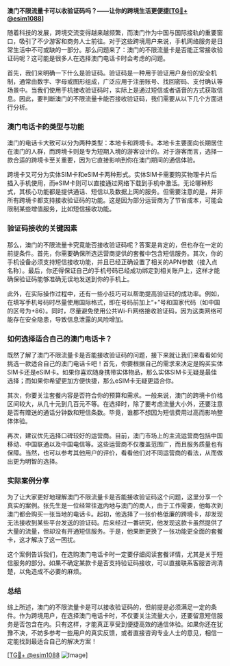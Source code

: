 **澳门不限流量卡可以收验证码吗？——让你的跨境生活更便捷[[TG💪+ @esim1088](https://t.me/s/esim1088)]**

随着科技的发展，跨境交流变得越来越频繁，而澳门作为中国与国际接轨的重要窗口，吸引了不少游客和商务人士前往。对于这些跨境用户来说，手机网络服务是日常生活中不可或缺的一部分。那么问题来了：澳门的不限流量卡是否能正常接收验证码呢？这可能是很多人在选择澳门电话卡时会考虑的问题。

首先，我们来明确一下什么是验证码。验证码是一种用于验证用户身份的安全机制，通常由数字、字母或图形组成，广泛应用于注册账号、找回密码、支付确认等场景中。当我们使用手机接收验证码时，实际上是通过短信或者语音的方式获取信息。因此，要判断澳门的不限流量卡能否接收验证码，我们需要从以下几个方面进行分析。

### 澳门电话卡的类型与功能

澳门的电话卡大致可以分为两种类型：本地卡和跨境卡。本地卡主要面向长期居住在澳门的人群，而跨境卡则是专为短期入境的游客设计的。对于游客而言，选择一款合适的跨境卡至关重要，因为它直接影响到你在澳门期间的通信体验。

跨境卡又可分为实体SIM卡和eSIM卡两种形式。实体SIM卡需要购买物理卡片后插入手机使用，而eSIM卡则可以直接通过网络下载到手机中激活。无论哪种形式，其核心功能都是提供通话、短信以及数据上网的服务。但需要注意的是，并非所有跨境卡都支持接收验证码的功能。这是因为部分运营商为了节省成本，可能会限制某些增值服务，比如短信接收功能。

### 验证码接收的关键因素

那么，澳门的不限流量卡究竟能否接收验证码呢？答案是肯定的，但也存在一定的前提条件。首先，你需要确保所选运营商提供的套餐中包含短信服务。其次，你的手机设备必须支持短信接收功能，并且已经正确设置了相关的APN参数（接入点名称）。最后，你还得保证自己的手机号码已经成功绑定到相关账户上，这样才能确保验证码能够准确无误地发送到你的手机上。

此外，在实际操作过程中，还有一些小技巧可以帮助提高验证码的成功率。例如，在填写手机号码时尽量使用国际格式，即在号码前加上“+”号和国家代码（如中国的区号为+86）。同时，尽量避免使用公共Wi-Fi网络接收验证码，因为这类网络可能存在安全隐患，导致信息泄露的风险增加。

### 如何选择适合自己的澳门电话卡？

既然了解了澳门不限流量卡是否能接收验证码的问题，接下来就让我们来看看如何挑选一款适合自己的澳门电话卡吧！首先，你要根据自己的需求来决定是购买实体SIM卡还是eSIM卡。如果你喜欢随身携带实体物品，那么实体SIM卡无疑是最佳选择；而如果你希望更加方便快捷，那么eSIM卡无疑更适合你。

其次，你要关注套餐内容是否符合你的预算和需求。一般来说，澳门的跨境卡价格区间较大，从几十元到几百元不等。在选择时，除了要考虑流量大小外，还要注意是否有赠送的通话分钟数和短信条数。毕竟，谁都不想因为短信费用过高而影响整体体验。

再次，建议优先选择口碑较好的运营商。目前，澳门市场上的主流运营商包括中国移动、中国联通以及中国电信等。这些运营商不仅覆盖范围广，而且服务质量也有保障。当然，也可以参考其他用户的评价，看看他们对不同运营商的看法，从而做出更为明智的选择。

### 实际案例分享

为了让大家更好地理解澳门不限流量卡是否能接收验证码这个问题，这里分享一个真实的案例。张先生是一位经常往返内地与澳门的商人，由于工作需要，他每次到澳门都会购买一张当地的电话卡。起初，他选择了一张价格低廉的跨境卡，却发现无法接收到某些平台发送的验证码。后来经过一番研究，他发现这款卡虽然提供了大量的流量，但却没有开通短信服务。于是，他果断更换了一张功能更全面的套餐卡，这才解决了这一困扰。

这个案例告诉我们，在选购澳门电话卡时一定要仔细阅读套餐详情，尤其是关于短信服务的部分。如果不确定某款卡是否支持验证码接收，可以直接联系客服咨询清楚，以免造成不必要的麻烦。

### 总结

综上所述，澳门的不限流量卡是可以接收验证码的，但前提是必须满足一定的条件。作为跨境用户，在选择澳门电话卡时，不仅要关注流量大小，还要留意短信服务是否包含在内。只有这样，才能真正享受到便捷高效的通信体验。如果你还在犹豫不决，不妨多参考一些用户的真实反馈，或者直接咨询专业人士的意见，相信一定能找到最适合自己的解决方案！

[[TG💪+ @esim1088](https://t.me/s/esim1088) ![Image](https://i.postimg.cc/4NQfJmqS/Snipaste-2025-05-13-00-14-12.png)]